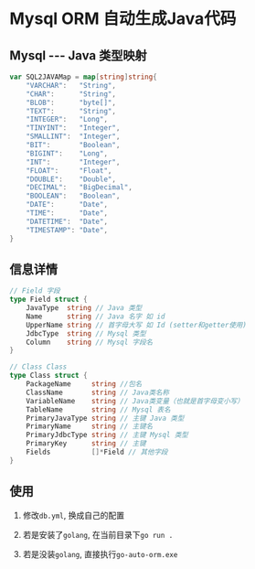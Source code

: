 # Mysql ORM 自动生成Java代码

## Mysql --- Java 类型映射

```go
var SQL2JAVAMap = map[string]string{
	"VARCHAR":   "String",
	"CHAR":      "String",
	"BLOB":      "byte[]",
	"TEXT":      "String",
	"INTEGER":   "Long",
	"TINYINT":   "Integer",
	"SMALLINT":  "Integer",
	"BIT":       "Boolean",
	"BIGINT":    "Long",
	"INT":       "Integer",
	"FLOAT":     "Float",
	"DOUBLE":    "Double",
	"DECIMAL":   "BigDecimal",
	"BOOLEAN":   "Boolean",
	"DATE":      "Date",
	"TIME":      "Date",
	"DATETIME":  "Date",
	"TIMESTAMP": "Date",
}
```

## 信息详情
```go
// Field 字段
type Field struct {
	JavaType  string // Java 类型
	Name      string // Java 名字 如 id
	UpperName string // 首字母大写 如 Id (setter和getter使用)
	JdbcType  string // Mysql 类型
	Column    string // Mysql 字段名
}

// Class Class
type Class struct {
	PackageName     string //包名
	ClassName       string // Java类名称
	VariableName    string // Java类变量（也就是首字母变小写）
	TableName       string // Mysql 表名
	PrimaryJavaType string // 主键 Java 类型
	PrimaryName     string // 主键名
	PrimaryJdbcType string // 主键 Mysql 类型
	PrimaryKey      string // 主键
	Fields          []*Field // 其他字段
}
```

## 使用

1. 修改`db.yml`, 换成自己的配置

2. 若是安装了`golang`, 在当前目录下`go run .`

3. 若是没装`golang`, 直接执行`go-auto-orm.exe`
